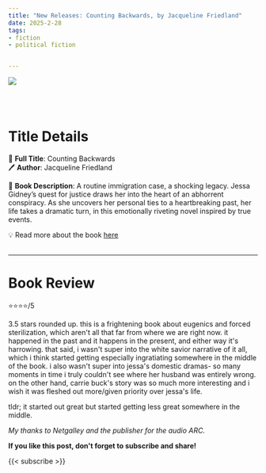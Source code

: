 ```yaml
---
title: "New Releases: Counting Backwards, by Jacqueline Friedland"
date: 2025-2-28
tags: 
- fiction
- political fiction


---
```


![](https://prodimage.images-bn.com/pimages/9781400347308_p0_v1_s600x595.jpg)

<br>
<br>

# Title Details

📕 **Full Title**: Counting Backwards
\
🖊 **Author**: Jacqueline Friedland

🔎 **Book Description**: A routine immigration case, a shocking legacy. Jessa Gidney’s quest for justice draws her into the heart of an abhorrent conspiracy. As she uncovers her personal ties to a heartbreaking past, her life takes a dramatic turn, in this emotionally riveting novel inspired by true events.


💡️ Read more about the book [here](https://www.jacquelinefriedland.com/books/counting-backwards)
<br>
<br>

---

# Book Review

⭐⭐⭐⭐/5

3.5 stars rounded up.
this is a frightening book about eugenics and forced sterilization, which aren't all that far from where we are right now. it happened in the past and it happens in the present, and either way it's harrowing. that said, i wasn't super into the white savior narrative of it all, which i think started getting especially ingratiating somewhere in the middle of the book. i also wasn't super into jessa's domestic dramas- so many moments in time i truly couldn't see where her husband was entirely wrong. on the other hand, carrie buck's story was so much more interesting and i wish it was fleshed out more/given priority over jessa's life.

tldr; it started out great but started getting less great somewhere in the middle.

*My thanks to Netgalley and the publisher for the audio ARC.*

**If you like this post, don't forget to subscribe and share!**

{{< subscribe >}}
